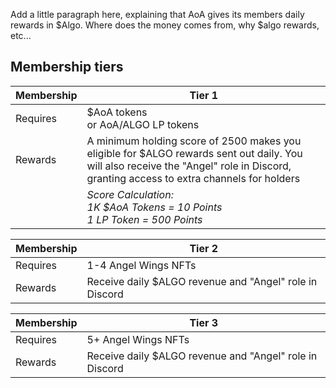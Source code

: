 
Add a little paragraph here, explaining that AoA gives its members daily rewards in $Algo. Where does the money comes from, why $algo rewards, etc... 

## Membership tiers

| Membership | Tier 1 |
| --- | --- |
| Requires | $AoA tokens <br/> or AoA/ALGO LP tokens |
| Rewards |  A minimum holding score of 2500 makes you eligible for $ALGO rewards sent out daily. You will also receive the "Angel" role in Discord, granting access to extra channels for holders | 
|| *Score Calculation: <br/> 1K $AoA Tokens = 10 Points<br/> 1 LP Token = 500 Points* |


| Membership | Tier 2 |
| --- | --- |
| Requires | 1-4 Angel Wings NFTs |
| Rewards | Receive daily $ALGO revenue and "Angel" role in Discord |


| Membership | Tier 3 |
| --- | --- |
| Requires | 5+ Angel Wings NFTs |
| Rewards | Receive daily $ALGO revenue and "Angel" role in Discord |